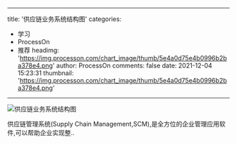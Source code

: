 
---
title: '供应链业务系统结构图'
categories: 
 - 学习
 - ProcessOn
 - 推荐
headimg: 'https://img.processon.com/chart_image/thumb/5e4a0d75e4b0996b2ba378e4.png'
author: ProcessOn
comments: false
date: 2021-12-04 15:23:31
thumbnail: 'https://img.processon.com/chart_image/thumb/5e4a0d75e4b0996b2ba378e4.png'
---

<div>   
<img class="thumb" alt="供应链业务系统结构图" src="https://img.processon.com/chart_image/thumb/5e4a0d75e4b0996b2ba378e4.png" referrerpolicy="no-referrer">
<p>供应链管理系统(Supply Chain Management,SCM),是全方位的企业管理应用软件,可以帮助企业实现整..</p>  
</div>
            